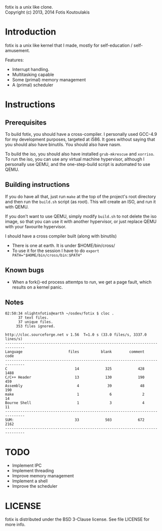fotix is a unix like clone.  
Copyright (c) 2013, 2014 Fotis Koutoulakis

Introduction
============

fotix is a unix like kernel that I made, mostly for self-education / self-amusement.

Features:

- Interrupt handling.
- Multitasking capable
- Some (primal) memory management
- A (primal) scheduler

Instructions
============

## Prerequisites

To build fotix, you should have a cross-compiler. I personally used GCC-4.9 for
my development purposes, targeted at i586. It goes without saying that you 
should also have binutils. You should also have nasm. 

To build the iso, you should also have installed `grub-mkrescue` and `xorriso`.
To run the iso, you can use any virtual machine hypervisor, although I personally
use QEMU, and the one-step-build script is automated to use QEMU.

## Building instructions

If you do have all that, just run `make` at the top of the project's root directory
and then run the `build.sh` script (as root). This will create an ISO,
and run it with QEMU.

If you don't want to use QEMU, simply modify `build.sh` to not delete the
iso image, so that you can use it with another hypervisor, or just replace QEMU
with your favourite hypervisor.

I should have a cross compiler built (along with binutils)
 - There is one at earth. It is under $HOME/bin/cross/
 - To use it for the session I have to do `export PATH="$HOME/bin/cross/bin:$PATH"`

## Known bugs

 - When a fork()-ed process attemtps to run, we get a page fault, 
   which results on a kernel panic.

## Notes

```
02:50:34 nlightnfotis@earth ~/osdev/fotix $ cloc .
      37 text files.
      37 unique files.
     353 files ignored.

http://cloc.sourceforge.net v 1.56  T=1.0 s (33.0 files/s, 3337.0 lines/s)
-------------------------------------------------------------------------------
Language                     files          blank        comment           code
-------------------------------------------------------------------------------
C                               14            325            428           1488
C/C++ Header                    13            130            190            459
Assembly                         4             39             48            190
make                             1              6              2             14
Bourne Shell                     1              3              4             11
-------------------------------------------------------------------------------
SUM:                            33            503            672           2162
-------------------------------------------------------------------------------
```

TODO
======

 - Implement IPC
 - Implement threading
 - Improve memory management
 - Implement a shell
 - Improve the scheduler


LICENSE
========

fotix is distributed under the BSD 3-Clause license. See file LICENSE for more info.
